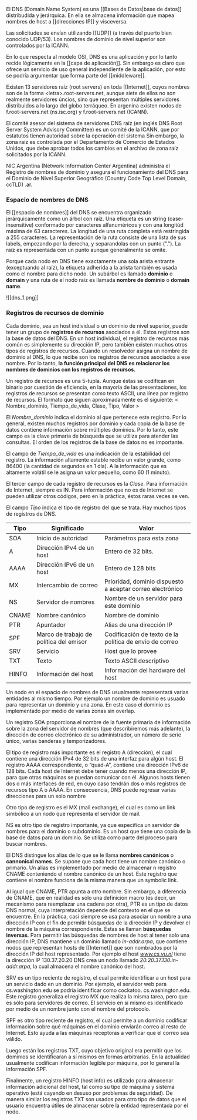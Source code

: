 El DNS (Domain Name System) es una [[Bases de Datos|base de datos]] distribudida y jerárquica. En ella se almacena información que mapea nombres de host a [[direcciones IP]] y visceversa.

Las solicitudes se envían utilizando [[UDP]] (a través del puerto bien conocido UDP/53). Los nombres de dominio de nivel superior son controlados por la ICANN.

En lo que respecta al modelo OSI, DNS es una aplicación y por lo tanto recide lógicamente en la [[capa de aplicación]]. Sin embargo es claro que ofrece un servicio de uso general independiente de la aplicación, por esto se podría argumentar que forma parte del [[middleware]].

Existen 13 servidores raíz (root servers) en toda [[Internet]], cuyos nombres son de la forma \<letra>.root-servers.net, aunque siete de ellos no son realmente servidores úncios, sino que representan múltiples servidores distribuidos a lo largo del globo terráqueo. En argenina existen nodos de f.root-servers.net (ns.isc.org) y f.root-servers.net (ICANN).

El comité asesor del sistema de servidores DNS raíz (en inglés DNS Root Server System Advisory Committee) es un comité de la ICANN, que por estatutos tienen autoridad sobre la operación del sistema Sin embargo, la zona raíz es controlada por el Departamento de Comercio de Estados Unidos, que debe aprobar todos los cambios en el archivo de zona raíz solicitados por la ICANN.

NIC Argentina (Network Information Center Argentina) administra el Registro de nombres de dominio y asegura el funcionamiento del DNS para el Dominio de Nivel Superior Geográfico (Country Code Top Level Domain, ccTLD) .ar.

### Espacio de nombres de DNS
El [[espacio de nombres]] del DNS se encuentra organizado jerárquicamente como un árbol con raíz. Una etiqueta es un string (case-insensitive) conformado por caracteres alfanuméricos y con una longitúd máxima de 63 caracteres. La longitud de una ruta completa está restringida a 255 caracteres. La representación de la ruta consiste de una lista de sus labels, empezando por la derecha, y separandolas con un punto ("."). La raíz es representada con un punto aunque generalmente se omite.

Porque cada nodo en DNS tiene exactamente una sola arista entrante (exceptuando al raíz), la etiqueta adherida a la arista también es usada como el nombre para dicho nodo. Un subárbol es llamado **dominio** o **domain** y una ruta de el nodo raíz es llamada **nombre de dominio** o **domain name**.

![[dns_1.png]]

### Registros de recursos de dominio
Cada dominio, sea un host individual o un dominio de nivel superior, puede tener un grupo de **registros de recursos** asociados a él. Estos registros son la base de datos del DNS. En un host individual, el registro de recursos más común es simplemente su dirección IP, pero también existen muchos otros tipos de registros de recursos. Cuando un resolvedor asigna un nombre de dominio al DNS, lo que recibe son los registros de recursos asociados a ese nombre. Por lo tanto, **la función principal del DNS es relacionar los nombres de dominios con los registros de recursos.**

Un registro de recursos es una 5-tupla. Aunque éstas se codifican en binario por cuestión de eficiencia, en la mayoría de las presentaciones, los registros de recursos se presentan como texto ASCII, una línea por registro de recursos. El formato que siguen aproximadamente es el siguiente:
< Nombre_dominio, Tiempo_de_vida, Clase, Tipo, Valor >

El *Nombre_dominio* indica el dominio al que pertenece este registro. Por lo general, existen muchos registros por dominio y cada copia de la base de datos contiene información sobre múltiples dominios. Por lo tanto, este campo es la clave primaria de búsqueda que se utiliza para atender las consultas. El orden de los registros de la base de datos no es importante.

El campo de *Tiempo_de_vida* es una indicación de la estabilidad del registro. La información altamente estable recibe un valor grande, como 86400 (la cantidad de segundos en 1 día). A la información que es altamente volátil se le asigna un valor pequeño, como 60 (1 minuto).

El tercer campo de cada registro de recursos es la *Clase*. Para información de Internet, siempre es IN. Para información que no es de Internet se pueden utilizar otros códigos, pero en la práctica, éstos raras veces se ven.

El campo *Tipo* indica el tipo de registro del que se trata. Hay muchos tipos de registros de DNS.

| Tipo  | Significado                             | Valor                                                     |
| ----- | --------------------------------------- | --------------------------------------------------------- |
| SOA   | Inicio de autoridad                     | Parámetros para esta zona                                 |
| A     | Dirección IPv4 de un host               | Entero de 32 bits.                                        |
| AAAA  | Dirección IPv6 de un host               | Entero de 128 bits                                        |
| MX    | Intercambio de correo                   | Prioridad, dominio dispuesto a aceptar correo electrónico |
| NS    | Servidor de nombres                     | Nombre de un servidor para este dominio                   |
| CNAME | Nombre canónico                         | Nombre de dominio                                         |
| PTR   | Apuntador                               | Alias de una dirección IP                                 |
| SPF   | Marco de trabajo de política del emisor | Codificación de texto de la política de envío de correo   |
| SRV   | Servicio                                | Host que lo provee                                        |
| TXT   | Texto                                   | Texto ASCII descriptivo                                   |
| HINFO | Información del host                    | Información del hardware del host                         |

Un nodo en el espacio de nombres de DNS usualmente representará varias entidades al mismo tiempo. Por ejemplo un nombre de dominio es usuado para representar un dominio y una zona. En este caso el dominio es implementado por medio de varias zonas sin overlap.

Un registro SOA proporciona el nombre de la fuente primaria de información sobre la zona del servidor de nombres (que describiremos más adelante), la dirección de correo electrónico de su administrador, un número de serie único, varias banderas y temporizadores.

El tipo de registro más importante es el registro A (dirección), el cual contiene una dirección IPv4 de 32 bits de una interfaz para algún host. El registro AAAA correspondiente, o “quad-A”, contiene una dirección IPv6 de 128 bits. Cada host de Internet debe tener cuando menos una dirección IP, para que otras máquinas se puedan comunicar con él. Algunos hosts tienen dos o más interfaces de red, en cuyo caso tendrán dos o más registros de recursos tipo A o AAAA. En consecuencia, DNS puede regresar varias direcciones para un solo nombre

Otro tipo de registro es el MX (mail exchange), el cual es como un link simbólico a un nodo que representa el servidor de mail.

NS es otro tipo de registro importante, ya que especifica un servidor de nombres para el dominio o subdominio. Es un host que tiene una copia de la base de datos para un dominio. Se utiliza como parte del proceso para buscar nombres.

El DNS distingue los alias de lo que se le llama **nombres canónicos** o **cannonical names**. Se supone que cada host tiene un nombre canónico o primario. Un alias es implementado por medio de almacenar n registro CNAME conteniendo el nombre canónico de un host. Este registro que contiene el nombre funciona de la misma manera que un symbolic link.

Al igual que CNAME, PTR apunta a otro nombre. Sin embargo, a diferencia de CNAME, que en realidad es sólo una definición macro (es decir, un mecanismo para reemplazar una cadena por otra), PTR es un tipo de datos DNS normal, cuya interpretación depende del contexto en el que se encuentre. En la práctica, casi siempre se usa para asociar un nombre a una dirección IP con el fin de permitir búsquedas de la dirección IP y devolver el nombre de la máquina correspondiente. Éstas se llaman **búsquedas inversas**. Para permitir las búsquedas de nombres de host al tener solo una dirección IP, DNS mantiene un dominio llamado *in-addr.arpa*, que contiene nodos que representan hosts de [[Internet]] que son nombrados por la dirección IP del host representado. Por ejemplo el host *www.cs.vu.nl* tiene la dirección IP 130.37.20.20 DNS crea un nodo llamado *20.20.37.130.in-addr.arpa*, la cual almacena el nombre canónico del host.

SRV es un tipo reciente de registro, el cual permite identificar a un host para un servicio dado en un dominio. Por ejemplo, el servidor web para cs.washington.edu se podría identificar como cockatoo. cs.washington.edu. Este registro generaliza el registro MX que realiza la misma tarea, pero que es sólo para servidores de correo. El servicio en sí mismo es identificado por medio de un nombre junto con el nombre del protocolo.

SPF es otro tipo reciente de registro, el cual permite a un dominio codificar información sobre qué máquinas en el dominio enviarán correo al resto de Internet. Esto ayuda a las máquinas receptoras a verificar que el correo sea válido.

Luego están los registros TXT, cuyo objetivo original era permitir que los dominios se identificaran a sí mismos en formas arbitrarias. En la actualidad usualmente codifican información legible por máquina, por lo general la información SPF.

Finalmente, un registro HINFO (host info) es utilizado para almacenar información adicional del host, tal como su típo de máquina y sistema operativo (está cayendo en desuso por problemas de seguridad). De manera similar los registros TXT son usados para otro tipo de datos que el usuario encuentra útiles de almacenar sobre la entidad representada por el nodo.